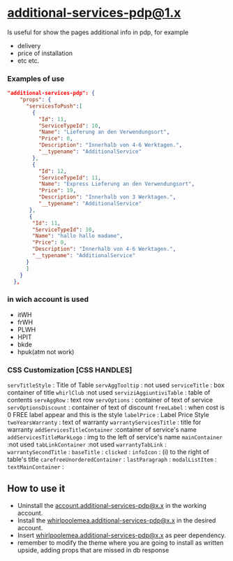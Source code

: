 # additional-services-pdp@1.x

Is useful for show the pages additional info in pdp, for example
- delivery
- price of installation
- etc etc.

### Examples of use

```json
"additional-services-pdp": {
    "props": {
      "servicesToPush":[
        {
          "Id": 11,
          "ServiceTypeId": 10,
          "Name": "Lieferung an den Verwendungsort",
          "Price": 0,
          "Description": "Innerhalb von 4-6 Werktagen.",
          "__typename": "AdditionalService"
        },
        {
          "Id": 12,
          "ServiceTypeId": 11,
          "Name": "Express Lieferung an den Verwendungsort",
          "Price": 19,
          "Description": "Innerhalb von 3 Werktagen.",
          "__typename": "AdditionalService"
       },
       {
        "Id": 11,
        "ServiceTypeId": 10,
        "Name": "hallo hallo madame",
        "Price": 0,
        "Description": "Innerhalb von 4-6 Werktagen.",
        "__typename": "AdditionalService"
      }
      ]
    }
  },
```

### in wich account is used

- itWH
- frWH
- PLWH
- HPIT
- bkde
- hpuk(atm not work)

### CSS Customization [CSS HANDLES]

``` servTitleStyle ``` : Title of Table
``` servAggTooltip ``` : not used
``` serviceTitle ``` : box container of title
``` whirlClub ``` :not used
``` serviziAggiuntiviTable ``` : table of contents
``` servAggRow ``` : text row
``` servOptions ``` : container of text of service
``` servOptionsDiscount ``` : container of text of discount
``` freeLabel ``` : when cost is 0 FREE label appear and this is the style
``` labelPrice ``` : Label Price Style
``` twoYearsWarranty ``` : text of warranty
``` warrantyServicesTitle ``` : title for warranty
``` addServicesTitleContainer ``` :container of service's name
``` addServicesTitleMarkLogo ``` : img to the left of service's name
``` mainContainer ``` :not used
``` tabLinkContainer ``` :not used
``` warrantyTabLink ``` :
``` warrantySecondTitle ``` :
``` baseTitle ``` :
``` clicked ``` :
``` infoIcon ``` : (i) to the right of table's title
``` carefreeUnorderedContainer ``` :
``` lastParagraph ``` :
``` modalListItem ``` :
``` textMainContainer ``` :




## How to use it

- Uninstall the account.additional-services-pdp@x.x in the working account.
- Install the whirlpoolemea.additional-services-pdp@x.x in the desired account.
- Insert whirlpoolemea.additional-services-pdp@x.x as peer dependency.
- remember to modify the theme where you are going to install as written upside, adding props that are missed in db response

